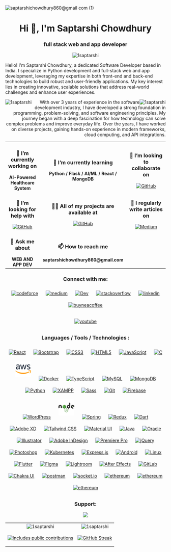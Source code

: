 ![saptarshichowdhury860@gmail com (1)](https://github.com/1saptarshi/1saptarshi/assets/142312774/859fb3e0-9c54-4fc2-a73d-9e978caece8e)


<h1 align="center">Hi 👋, I'm Saptarshi Chowdhury</h1>
<h3 align="center">full stack web and app developer</h3>

<p align="center"> <img src="https://komarev.com/ghpvc/?username=1saptarshi&label=Profile%20views&color=0e75b6&style=flat" alt="1saptarshi" /> </p>

 <div align="center">
  <p align="left">
   Hello! I'm Saptarshi Chowdhury, a dedicated Software Developer based in India. I specialize in Python development and full-stack web and app development, leveraging my expertise in both front-end and back-end technologies to build robust and user-friendly applications. My key interest lies in creating innovative, scalable solutions that address real-world challenges and enhance user experiences.
  </p>
  <img align="right"
    src="https://cdn-icons-png.flaticon.com/128/201/201614.png"
    alt="1saptarshi" style=max-width:200; height:200;"  />
</div>

<div align="center">
  <img align="left" src="https://cdn-icons-png.flaticon.com/128/3112/3112946.png"
    alt="1saptarshi" style="max-width:50; height:50;" />
  <p align="right">
    With over 3 years of experience in the software development industry, I have developed a strong foundation in programming, problem-solving, and software engineering principles. My journey began with a deep fascination for how technology can solve complex problems and improve everyday life. Over the years, I have worked on diverse projects, gaining hands-on experience in modern frameworks, cloud computing, and API integrations.
  </p>
</div>

<div align="center">
  <table>
    <tr>
      <td align="center">
        <h3>🔭 I’m currently working on</h3>
        <strong>AI-Powered Healthcare System</strong>
      </td>
      <td align="center">
        <h3>🌱 I’m currently learning</h3>
        <strong>Python / Flask / AI/ML / React / MongoDB</strong>
      </td>
      <td align="center">
        <h3>👯 I’m looking to collaborate on</h3>
        <a href="https://github.com/users/1saptarshi/projects/2/views/1">
          <img src="https://github.githubassets.com/images/modules/logos_page/GitHub-Mark.png" alt="GitHub" style="width: 30px; height: 30px;">
        </a>
      </td>
    </tr>
    <tr>
      <td align="center">
        <h3>🤝 I’m looking for help with</h3>
        <a href="https://github.com/users/1saptarshi/projects/2/views/1">
          <img src="https://github.githubassets.com/images/modules/logos_page/GitHub-Mark.png" alt="GitHub" style="width: 30px; height: 30px;">
        </a>
      </td>
      <td align="center">
        <h3>👨‍💻 All of my projects are available at</h3>
        <a href="https://github.com/1saptarshi?tab=repositories">
          <img src="https://github.githubassets.com/images/modules/logos_page/GitHub-Mark.png" alt="GitHub" style="width: 30px; height: 30px;">
        </a>
      </td>
      <td align="center">
        <h3>📝 I regularly write articles on</h3>
        <a href="https://medium.com/@1saptarshichowdhury">
          <img src="https://static-00.iconduck.com/assets.00/logo-medium-icon-2048x2048-asg2886j.png" alt="Medium" style="width: 30px; height: 30px;">
        </a>
      </td>
    </tr>
    <tr>
      <td align="center">
        <h3>💬 Ask me about</h3>
        <strong>WEB AND APP DEV</strong>
      </td>
      <td align="center">
        <h3>📫 How to reach me</h3>
        <strong>saptarshichowdhury860@gmail.com</strong>
      </td>
      <td align="center">
        &nbsp;
      </td>
    </tr>
  </table>
</div>

 



<h3 align="center">Connect with me:</h3>
<p align="center">
 <a href="https://codeforces.com/profile/saptarshichowdhury" target="_blank"><img style="margin: 10px" src="https://store-images.s-microsoft.com/image/apps.48094.14504742535903781.aedbca21-113a-48f4-b001-4204e73b22fc.503f883f-8339-4dc5-8609-81713a59281f?h=464" alt="codeforce" height="30"/></a>
    <a href="https://medium.com/@1saptarshichowdhury" target="_blank"><img style="margin: 10px" src="https://static-00.iconduck.com/assets.00/logo-medium-icon-2048x2048-asg2886j.png" alt="medium" height="30"/></a>
    <a href="https://dev.to/1saptarshi" target="_blank"><img style="margin: 10px" src="https://uxwing.com/wp-content/themes/uxwing/download/brands-and-social-media/dev-community-icon.png" alt="Dev" height="30"/></a>
    <a href="https://stackoverflow.com/users/25403524/saptarshi-chowdhury" target="_blank"><img style="margin: 10px" src="https://static-00.iconduck.com/assets.00/stack-overflow-icon-2048x2048-7ohycn5z.png" alt="stackoverflow" height="30"/></a>
    <a href="https://www.linkedin.com/in/saptarshi-chowdhury-ba1972234/" target="_blank"><img style="margin: 10px" src="https://upload.wikimedia.org/wikipedia/commons/thumb/8/81/LinkedIn_icon.svg/2048px-LinkedIn_icon.svg.png" alt="linkedin" height="30" /></a>
    <a href="https://buymeacoffee.com/1saptarshi" target="_blank"><img style="margin: 10px" src="https://miro.medium.com/v2/da:true/resize:fit:480/0*X9tbxUUloPowCJnn.gif" alt="buyneacoffee" height="30"/></a>
    
    
     
</p>
<div align="center">
 <a href=" " target=" "><img style="margin: 10px" align: center src="https://cdn.pixabay.com/photo/2024/05/15/20/57/developer-8764527_1280.jpg" alt="youtube" height="200"/></a>
</div>
       
<h3 align="center">Languages / Tools / Technologies :</h3>
<div align="center">
    <a href="https://reactjs.org/" target="_blank"><img style="margin: 10px"
            src="https://profilinator.rishav.dev/skills-assets/react-original-wordmark.svg" alt="React"
            height="50" /></a>
    <a href="https://getbootstrap.com/docs/3.4/javascript/" target="_blank"><img style="margin: 10px"
            src="https://profilinator.rishav.dev/skills-assets/bootstrap-plain.svg" alt="Bootstrap" height="50" /></a>
    <a href="https://www.w3schools.com/css/" target="_blank"><img style="margin: 10px"
            src="https://profilinator.rishav.dev/skills-assets/css3-original-wordmark.svg" alt="CSS3" height="50" /></a>
    <a href="https://en.wikipedia.org/wiki/HTML5" target="_blank"><img style="margin: 10px"
            src="https://profilinator.rishav.dev/skills-assets/html5-original-wordmark.svg" alt="HTML5"
            height="50" /></a>
    <a href="https://www.w3schools.com/js/default.asp" target="_blank"><img style="margin: 10px"
            src="https://profilinator.rishav.dev/skills-assets/javascript-original.svg" alt="JavaScript"
            height="50" /></a>
    <a href="https://www.cprogramming.com/" target="_blank"><img style="margin: 10px"
            src="https://profilinator.rishav.dev/skills-assets/c-original.svg" alt="C" height="50" /></a>
    <a href="https://aws.amazon.com/" target="_blank"><img style="margin: 10px"
            src="https://raw.githubusercontent.com/devicons/devicon/master/icons/amazonwebservices/amazonwebservices-original-wordmark.svg"
            alt="AWS" height="50" /></a>
    <a href="https://www.docker.com/" target="_blank"><img style="margin: 10px"
            src="https://profilinator.rishav.dev/skills-assets/docker-original-wordmark.svg" alt="Docker"
            height="50" /></a>
    <a href="https://www.typescriptlang.org/" target="_blank"><img style="margin: 10px"
            src="https://profilinator.rishav.dev/skills-assets/typescript-original.svg" alt="TypeScript"
            height="50" /></a>
    <a href="https://www.mysql.com/" target="_blank"><img style="margin: 10px"
            src="https://profilinator.rishav.dev/skills-assets/mysql-original-wordmark.svg" alt="MySQL"
            height="50" /></a>
    <a href="https://www.mongodb.com/" target="_blank"><img style="margin: 10px"
            src="https://profilinator.rishav.dev/skills-assets/mongodb-original-wordmark.svg" alt="MongoDB"
            height="50" /></a>
    <a href="https://www.python.org/" target="_blank"><img style="margin: 10px"
            src="https://profilinator.rishav.dev/skills-assets/python-original.svg" alt="Python" height="50" /></a>
    <a href="https://www.apachefriends.org/" target="_blank"><img style="margin: 10px"
            src="https://profilinator.rishav.dev/skills-assets/xampp.png" alt="XAMPP" height="50" /></a>
    <a href="https://sass-lang.com/" target="_blank"><img style="margin: 10px"
            src="https://profilinator.rishav.dev/skills-assets/sass-original.svg" alt="Sass" height="50" /></a>
    <a href="https://github.com/" target="_blank"><img style="margin: 10px"
            src="https://profilinator.rishav.dev/skills-assets/git-scm-icon.svg" alt="Git" height="50" /></a>
    <a href="https://firebase.google.com/" target="_blank"><img style="margin: 10px"
            src="https://profilinator.rishav.dev/skills-assets/firebase.png" alt="Firebase" height="50" /></a>
    <a href="https://wordpress.com/" target="_blank"><img style="margin: 10px"
            src="https://profilinator.rishav.dev/skills-assets/wordpress.png" alt="WordPress" height="50" /></a>
    <a href="https://nodejs.org/" target="_blank"><img style="margin: 10px"
            src="https://raw.githubusercontent.com/devicons/devicon/master/icons/nodejs/nodejs-original-wordmark.svg" alt="Node.js"
            height="50" /></a>
    <a href="https://docs.spring.io/spring-framework/docs/3.0.x/reference/expressions.html#:~:text=The%20Spring%20Expression%20Language%20(SpEL,and%20basic%20string%20templating%20functionality."
        target="_blank"><img style="margin: 10px" src="https://profilinator.rishav.dev/skills-assets/springio-icon.svg"
            alt="Spring" height="50" /></a>
    <a href="https://redux.js.org/" target="_blank"><img style="margin: 10px"
            src="https://profilinator.rishav.dev/skills-assets/redux-original.svg" alt="Redux" height="50" /></a>
    <a href="https://dart.dev/" target="_blank"><img style="margin: 10px"
            src="https://profilinator.rishav.dev/skills-assets/dartlang-icon.svg" alt="Dart" height="50" /></a>
    <a href="https://www.adobe.com/in/products/xd.html" target="_blank"><img style="margin: 10px"
            src="https://profilinator.rishav.dev/skills-assets/adobexd.png" alt="Adobe XD" height="50" /></a>
    <a href="https://www.tailwindcss.com/" target="_blank"><img style="margin: 10px"
            src="https://profilinator.rishav.dev/skills-assets/tailwindcss.svg" alt="Tailwind CSS" height="50" /></a>
    <a href="https://mui.com/" target="_blank"><img style="margin: 10px"
            src="https://profilinator.rishav.dev/skills-assets/mui.png" alt="Material UI" height="50" /></a>
    <a href="https://www.java.com/" target="_blank"><img style="margin: 10px"
            src="https://profilinator.rishav.dev/skills-assets/java-original-wordmark.svg" alt="Java" height="50" /></a>
    <a href="https://www.oracle.com/in/index.html" target="_blank"><img style="margin: 10px"
            src="https://upload.wikimedia.org/wikipedia/commons/thumb/c/c3/Oracle_Logo.svg/120px-Oracle_Logo.svg.png" alt="Oracle" height="50" /></a>
    <a href="https://www.adobe.com/in/products/illustrator.html" target="_blank"><img style="margin: 10px"
            src="https://profilinator.rishav.dev/skills-assets/adobe_illustrator-icon.svg" alt="Illustrator"
            height="50" /></a>
    <a href="https://www.adobe.com/in/products/indesign.html" target="_blank"><img style="margin: 10px"
            src="https://profilinator.rishav.dev/skills-assets/adobeindesign.svg" alt="Adobe InDesign"
            height="50" /></a>
    <a href="https://www.adobe.com/in/products/premiere.html" target="_blank"><img style="margin: 10px"
            src="https://profilinator.rishav.dev/skills-assets/adobepremierepro.png" alt="Premiere Pro"
            height="50" /></a>
    <a href="https://jquery.com/" target="_blank"><img style="margin: 10px"
            src="https://profilinator.rishav.dev/skills-assets/jquery.png" alt="jQuery" height="50" /></a>
    <a href="https://www.adobe.com/in/products/photoshop.html" target="_blank"><img style="margin: 10px"
            src="https://profilinator.rishav.dev/skills-assets/photoshop-plain.svg" alt="Photoshop" height="50" /></a>
    <a href="https://kubernetes.io/" target="_blank"><img style="margin: 10px"
            src="https://profilinator.rishav.dev/skills-assets/kubernetes-icon.svg" alt="Kubernetes" height="50" /></a>
    <a href="https://expressjs.com/" target="_blank"><img style="margin: 10px"
            src="https://i0.wp.com/exportandexpand.com/wp-content/uploads/2021/05/cropped-android-chrome-512x512-1.png?fit=512%2C512&ssl=1" alt="Express.js"
            height="50" /></a>
    <a href="https://www.android.com/intl/en_in/" target="_blank"><img style="margin: 10px"
            src="https://profilinator.rishav.dev/skills-assets/android-original-wordmark.svg" alt="Android"
            height="50" /></a>
    <a href="https://www.linux.org/" target="_blank"><img style="margin: 10px"
            src="https://profilinator.rishav.dev/skills-assets/linux-original.svg" alt="Linux" height="50" /></a>
    <a href="https://flutter.dev/" target="_blank"><img style="margin: 10px"
            src="https://profilinator.rishav.dev/skills-assets/flutterio-icon.svg" alt="Flutter" height="50" /></a>
    <a href="https://www.figma.com/" target="_blank"><img style="margin: 10px"
            src="https://profilinator.rishav.dev/skills-assets/figma-icon.svg" alt="Figma" height="50" /></a>
    <a href="https://www.adobe.com/products/photoshop-lightroom.html" target="_blank"><img style="margin: 10px"
            src="https://profilinator.rishav.dev/skills-assets/lightroom.png" alt="Lightroom" height="50" /></a>
    <a href="https://www.adobe.com/in/products/aftereffects.html" target="_blank"><img style="margin: 10px"
            src="https://profilinator.rishav.dev/skills-assets/aftereffects.png" alt="After Effects" height="50" /></a>
    <a href="https://about.gitlab.com/" target="_blank"><img style="margin: 10px"
            src="https://profilinator.rishav.dev/skills-assets/gitlab.svg" alt="GitLab" height="50" /></a>
    <a href="https://chakra-ui.com/" target="_blank"><img style="margin: 10px"
            src="https://profilinator.rishav.dev/skills-assets/chakraui.png" alt="Chakra UI" height="50" /></a>
    <a href="https://postman.com" target="_blank"><img style="margin: 10px"
            src="https://www.vectorlogo.zone/logos/getpostman/getpostman-icon.svg" alt="postman" height="50" /></a>
    <a href="https://socket.io/" target="_blank"><img style="margin: 10px"
            src="https://img.stackshare.io/service/1161/vI0ZZlhZ_400x400.png"
            alt="socket.io" height="50" /></a>
    <a href="https://ethereum.org/en/" target="_blank"><img style="margin: 10px"
            src="https://www.pngall.com/wp-content/uploads/10/Ethereum-Logo-PNG-HD-Image.png" alt="ethereum" height="50" /></a>
    <a href="https://www.chartjs.org/" target="_blank"><img style="margin: 10px"
    src="https://avatars.githubusercontent.com/u/10342521?s=280&v=4" alt="ethereum" height="50" /></a>
    <a href="https://d3js.org/" target="_blank"><img style="margin: 10px"
        src="https://raw.githubusercontent.com/d3/d3-logo/master/d3.png" alt="ethereum" height="50" /></a>

</div>

 <div align="center">
  <h3>Support:</h3>
  <a href="https://www.buymeacoffee.com/1Saptarshi">
    <img src="https://img.buymeacoffee.com/button-api/?text=Buy me a coffee&emoji=☕&slug=1Saptarshi&button_colour=FFDD00&font_colour=000000&font_family=Cookie&outline_colour=000000&coffee_colour=ffffff" />
  </a>
</div>
<table>
  <tr>
    <td align="center">
      <img src="https://github-readme-stats.vercel.app/api/top-langs?username=1saptarshi&show_icons=true&locale=en&layout=compact" alt="1saptarshi" />
    </td>
    <td align="center">
      <img src="https://github-readme-stats.vercel.app/api?username=1saptarshi&show_icons=true&locale=en" alt="1saptarshi" />
    </td>
  </tr>
  <tr>
    <td align="center">
      <a href="https://vaunt.dev">
        <img src="https://api.vaunt.dev/v1/github/entities/1saptarshi/contributions?format=svg" width="350" title="Includes public contributions" />
      </a>
    </td>
    <td align="center">
            
  [![GitHub Streak](https://nirzak-streak-stats.vercel.app?user=1saptarshi&theme=prussian)](https://git.io/streak-stats)

 </td>
  </tr>
</table>
 
 


  
 
 
 

    
 

